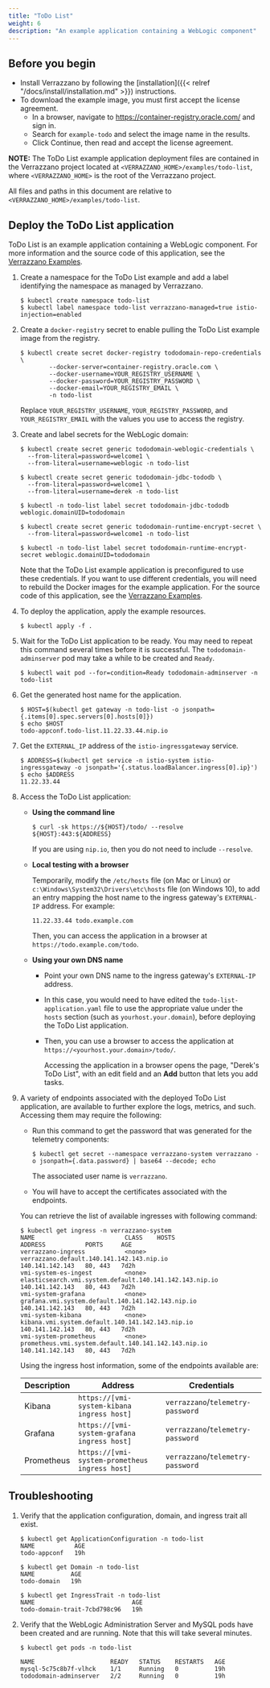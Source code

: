 ```yaml
---
title: "ToDo List"
weight: 6
description: "An example application containing a WebLogic component"
---
```


## Before you begin

* Install Verrazzano by following the [installation]({{< relref "/docs/install/installation.md" >}}) instructions.
* To download the example image, you must first accept the license agreement.
  * In a browser, navigate to https://container-registry.oracle.com/ and sign in.
  * Search for `example-todo` and select the image name in the results.
  * Click Continue, then read and accept the license agreement.

**NOTE:** The ToDo List example application deployment files are contained in the Verrazzano project located at
`<VERRAZZANO_HOME>/examples/todo-list`, where `<VERRAZZANO_HOME>` is the root of the Verrazzano project.

All files and paths in this document are relative to `<VERRAZZANO_HOME>/examples/todo-list`.

## Deploy the ToDo List application

ToDo List is an example application containing a WebLogic component.
For more information and the source code of this application, see the [Verrazzano Examples](https://github.com/verrazzano/examples).

1. Create a namespace for the ToDo List example and add a label identifying the namespace as managed by Verrazzano.
   ```
   $ kubectl create namespace todo-list
   $ kubectl label namespace todo-list verrazzano-managed=true istio-injection=enabled
   ```

1. Create a `docker-registry` secret to enable pulling the ToDo List example image from the registry.
   ```
   $ kubectl create secret docker-registry tododomain-repo-credentials \
           --docker-server=container-registry.oracle.com \
           --docker-username=YOUR_REGISTRY_USERNAME \
           --docker-password=YOUR_REGISTRY_PASSWORD \
           --docker-email=YOUR_REGISTRY_EMAIL \
           -n todo-list
   ```

   Replace `YOUR_REGISTRY_USERNAME`, `YOUR_REGISTRY_PASSWORD`, and `YOUR_REGISTRY_EMAIL`
   with the values you use to access the registry.  

1. Create and label secrets for the WebLogic domain:
   ```
   $ kubectl create secret generic tododomain-weblogic-credentials \
     --from-literal=password=welcome1 \
     --from-literal=username=weblogic -n todo-list

   $ kubectl create secret generic tododomain-jdbc-tododb \
     --from-literal=password=welcome1 \
     --from-literal=username=derek -n todo-list

   $ kubectl -n todo-list label secret tododomain-jdbc-tododb weblogic.domainUID=tododomain

   $ kubectl create secret generic tododomain-runtime-encrypt-secret \
     --from-literal=password=welcome1 -n todo-list

   $ kubectl -n todo-list label secret tododomain-runtime-encrypt-secret weblogic.domainUID=tododomain
   ```

   Note that the ToDo List example application is preconfigured to use these credentials.
   If you want to use different credentials, you will need to rebuild the Docker images for the example application.
   For the source code of this application, see the [Verrazzano Examples](https://github.com/verrazzano/examples).  

1. To deploy the application, apply the example resources.
   ```
   $ kubectl apply -f .
   ```

1. Wait for the ToDo List application to be ready.
   You may need to repeat this command several times before it is successful.
   The `tododomain-adminserver` pod may take a while to be created and `Ready`.
   ```
   $ kubectl wait pod --for=condition=Ready tododomain-adminserver -n todo-list
   ```

1. Get the generated host name for the application.
   ```
   $ HOST=$(kubectl get gateway -n todo-list -o jsonpath={.items[0].spec.servers[0].hosts[0]})
   $ echo $HOST
   todo-appconf.todo-list.11.22.33.44.nip.io
   ```

1. Get the `EXTERNAL_IP` address of the `istio-ingressgateway` service.
   ```
   $ ADDRESS=$(kubectl get service -n istio-system istio-ingressgateway -o jsonpath='{.status.loadBalancer.ingress[0].ip}')
   $ echo $ADDRESS
   11.22.33.44
   ```   

1. Access the ToDo List application:

   * **Using the command line**
     ```
     $ curl -sk https://${HOST}/todo/ --resolve ${HOST}:443:${ADDRESS}
     ```
     If you are using `nip.io`, then you do not need to include `--resolve`.
   * **Local testing with a browser**

     Temporarily, modify the `/etc/hosts` file (on Mac or Linux)
     or `c:\Windows\System32\Drivers\etc\hosts` file (on Windows 10),
     to add an entry mapping the host name to the ingress gateway's `EXTERNAL-IP` address.
     For example:
     ```
     11.22.33.44 todo.example.com
     ```
     Then, you can access the application in a browser at `https://todo.example.com/todo`.
   * **Using your own DNS name**
     * Point your own DNS name to the ingress gateway's `EXTERNAL-IP` address.
     * In this case, you would need to have edited the `todo-list-application.yaml` file
       to use the appropriate value under the `hosts` section (such as `yourhost.your.domain`),
       before deploying the ToDo List application.
     * Then, you can use a browser to access the application at `https://<yourhost.your.domain>/todo/`.

       Accessing the application in a browser opens the page, "Derek's ToDo List",
       with an edit field and an **Add** button that lets you add tasks.

1. A variety of endpoints associated with the deployed ToDo List application, are available to further explore the logs, metrics, and such.
   Accessing them may require the following:

   * Run this command to get the password that was generated for the telemetry components:
     ```
     $ kubectl get secret --namespace verrazzano-system verrazzano -o jsonpath={.data.password} | base64 --decode; echo
     ```
     The associated user name is `verrazzano`.

   * You will have to accept the certificates associated with the endpoints.

   You can retrieve the list of available ingresses with following command:

   ```
   $ kubectl get ingress -n verrazzano-system
   NAME                         CLASS    HOSTS                                                     ADDRESS           PORTS     AGE
   verrazzano-ingress           <none>   verrazzano.default.140.141.142.143.nip.io                 140.141.142.143   80, 443   7d2h
   vmi-system-es-ingest         <none>   elasticsearch.vmi.system.default.140.141.142.143.nip.io   140.141.142.143   80, 443   7d2h
   vmi-system-grafana           <none>   grafana.vmi.system.default.140.141.142.143.nip.io         140.141.142.143   80, 443   7d2h
   vmi-system-kibana            <none>   kibana.vmi.system.default.140.141.142.143.nip.io          140.141.142.143   80, 443   7d2h
   vmi-system-prometheus        <none>   prometheus.vmi.system.default.140.141.142.143.nip.io      140.141.142.143   80, 443   7d2h
   ```

   Using the ingress host information, some of the endpoints available are:

   | Description | Address | Credentials |
   | ----------- | ------- | ----------- |
   | Kibana      | `https://[vmi-system-kibana ingress host]`     | `verrazzano`/`telemetry-password` |
   | Grafana     | `https://[vmi-system-grafana ingress host]`    | `verrazzano`/`telemetry-password` |
   | Prometheus  | `https://[vmi-system-prometheus ingress host]` | `verrazzano`/`telemetry-password` |

## Troubleshooting

1. Verify that the application configuration, domain, and ingress trait all exist.
   ```
   $ kubectl get ApplicationConfiguration -n todo-list
   NAME           AGE
   todo-appconf   19h

   $ kubectl get Domain -n todo-list
   NAME          AGE
   todo-domain   19h

   $ kubectl get IngressTrait -n todo-list
   NAME                           AGE
   todo-domain-trait-7cbd798c96   19h
   ```

1. Verify that the WebLogic Administration Server and MySQL pods have been created and are running.
   Note that this will take several minutes.
   ```
   $ kubectl get pods -n todo-list

   NAME                     READY   STATUS    RESTARTS   AGE
   mysql-5c75c8b7f-vlhck    1/1     Running   0          19h
   tododomain-adminserver   2/2     Running   0          19h
   ```
